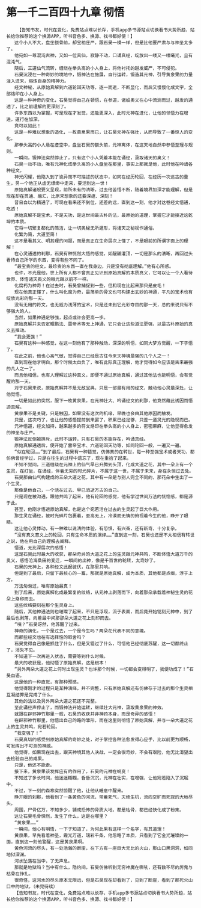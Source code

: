 # 第一千二百四十九章 彻悟
        【告知书友，时代在变化，免费站点难以长存，手机app多书源站点切换看书大势所趋，站长给你推荐的这个换源APP，听书音色多、换源、找书都好使！】
       这个小人不大，盘坐额骨前，却宝相庄严，跟石昊一模一样，但是比他要严肃与与神圣太多了。
       他宛如一尊混沌古神，又如一位真仙，寂静不动，口诵真经，绽放出一缕又一缕曦光，且有混沌气。
       随后，三道仙气流转，缠绕在拳头高的小人身上，将他衬托的越发威严，不可侵犯。
       石昊沉浸在一种奇妙的境地中，锻神法在施展，自行运转，锻造其元神，引导黄泉果的力量注入进来，熔炼自身的精神力。
       经文神秘，从原始真解到六道轮回天功等，逐一而逝，不断显化，而后又慢慢化成文字，全部烙印在小人身上。
       这是一种神奇的变化，石昊觉得自己在顿悟，在参道，诸般奥义在心中流淌而过，越发的通透了，比之前理解的更深刻了。
       许多东西以为掌握，可是现在才发觉，还能更深入，此时元神在进化，让他的领悟力在增进，道行在加深。
       竟可以如此！
       这是一种难以想象的造化，一枚黄泉果而已，让石昊元神在强壮，从而导致了一番惊人的变化。
       那拳头高的小人悬在虚空中，盘坐石昊的额头前，元神离体，在这天地自然中参悟至理与规则。
       一瞬间，锻神法突然停止了，只有这个小人凭着本能在诵经，汲取诸天的奥义！
       石昊一动不动，唯有元神化成拳头高的小人盘坐在那里，事实上那就是他，此时他在吟诵各种经文。
       神光闪耀，他陷入到了诡异而不可描述的状态中，如同在经历轮回，在经历一次远古的重生，另一个他正从虚无缥缈中走来，要活到这一世！
       原始真解诸般要义呈现，前所未有的清晰，过去他苦悟不断，随着境界加深才能理解，但是现在却在贯通、融汇，比原来想象的还要深邃、深刻！
       昔日自以为精通了，可现在看来还不到位，还差的远，直到这一刻，他才对这卷经文悟通，吃透！
       原始真解不是宝术，不是天功，是这世间最古朴的法，最原始的道理，掌握它才能接近这乾坤的本质。
       它将一切繁复都化的简洁，让一切奥秘无所遁形，将诸天之秘视作通俗。
       化繁为简，大道至简！
       这不是看其义、明其理的问题，而是真正在生命层次上懂了，不是眼前的所谓字面上的理解！
       在心灵通透的刹那，石昊有种恍然大悟的感觉，如醍醐灌顶，一切是那么的清晰，再回过头看待自己所学的东西，变得有些不同了。
       “最宝贵的经文，最珍贵的东西一直在我身边，只是没有彻底理解。”他有心所感。
       也许，不光是他，世上所有人都不曾真正见识到原始真解的本质真义，它可以让一个人看待世界、体悟诸天奥义的眼光跟以前不一样。
       化腐朽为神奇！在过去时，石昊曾捕捉到一些，但和现在比起来那只是皮毛！
       现在他真正懂了，什么叫化腐为奇，最简单的骨文也可构建出玄妙的神通，平凡的宝术也有绽放光彩的那一天。
       没有无用的符文，也无威力浅薄的宝术，只是还未到它光彩夺目的那一天，总的来说只有不够强大的人。
       当然，如果神通足够强，起点或许会更高一步。
       原始真解并未否定鲲鹏法、雷帝术等无上神通，它只会让这些道法更强，以最古朴原始的真义去推动。
       “我会更强！”
       石昊有这种一种感觉，在这一刻他有了那种触动，深深的明悟，如同大梦方觉醒，一下子悟了。
       在此之前，他也心高气傲，觉得自己已经是古往今来天神境最强的几个人之一！
       直到现在他才明白，那个时候太自负了，唯有此际真正理解，他才觉得如今应该是古来最强的几人之一了。
       而且他相信，也有人理解过这种真义，即便不通过原始真解，通过其他法也能明悟，会有觉醒的那一天。
       对于石昊来说，原始真解并不是无敌宝典，只是一部最有用的经文，触动他心灵最深处，让他觉悟。
       一切是如此的突然，服下一枚黄泉果，在元神壮大、吟诵经文的刹那，他竟然藉此诱因而悟透真解。
       黄泉果不是关键，只是触因，如果没有这次的机缘，早晚也会由其他原因而触发。
       只是，这次巧了，也让他的感悟提前到来罢了，积累已经足够，只差一道灵光的隐现而已。
       元神悟道，经文加持，越来越多的符文烙印在拳头高的小人身上，密密麻麻，让他显得愈发的神圣与庄严。
       锻神法反倒被排斥，此时不运转，只有石昊的本能存在，吟诵真经。
       原始真解通透后，便开始了雷帝宝术、六道轮回天功等，如同轮回一般，一遍又一遍。
       “似在轮回……”到了最后，石昊有一种错觉，仿佛真的在转世，每一种至强宝术或者天功，都仿佛曾经学过，只是在往生的过程中遗忘了，现在重拾了起来。
       不知不觉间，三道缠绕在元神上的仙气早已升腾到头顶，化成大道之花，其中一朵上有一个生灵，在打坐，在诵经，伴着无穷的时光碎片，不属于这一世，不属于未来，身在永恒过去处。
       石昊那由仙气构建成的三朵大道之花，其中有一朵是与别人完全不同的，那花朵中生出了一个生灵。
       那像是他自己，一个活在过去、早已消逝万古的自己。
       只是现在被沟通，跟他共鸣了起来，他有轮回的感觉，他有学过世间万法的恍惚感，都是源于此。
       甚至，他刚才悟透原始真解，也是这个宛若活在过去的生灵起了巨大作用。
       那生灵在诵经，被时光碎片包裹着，至高无上，冷漠而无情的俯视着今生的他，睁开了眼睛。
       这让他心灵悸动，有一种难以说清的体验，有恐惧，有兴奋，还有新奇，十分复杂。
       “没有真义意义上的轮回，只有生命本质的演绎……”直到这一刻，石昊也还是不太相信有转世之说，他在用自己的理解去阐释。
       悟道，无比深层次的感悟！
       这是石昊此时最大的收获，那朵奇异的大道之花上的生灵跟元神共鸣，不断体悟大道万千的奥义，感悟沧海桑田的变迁，一瞬间的出神，像是千百世的轮转，太奇妙了。
       石昊的元神上，各种经文此起彼伏，在那里共响。
       但是到了最后，只留下最核心的一篇，那就是原始真解，成为本质，其他都是点缀，浮于上方。
       万法匆匆过，唯有原始最真！
       到了后来，原始真解化成最繁复的纹络，从元神上剥落而下，向着那朵承载着神秘生灵的花朵上烙印而去。
       这些纹络要刻在那个生灵身上。
       随后，其他神通法则也璀璨了起来，不只是浮现，流于表面，而后竟开始铭刻元神中，到了最后也剥落，向着最中间那那朵大道之花上刻印而去。
       “咦？”石昊讶然，他苏醒了过来。
       神奇的演化，一个是过去，一个是今生吗？两朵花代表不同的意境。
       而那些经文也在有选择性的取舍吗？
       石昊觉得自己像是抓住了什么，但是又错过了什么，可惜他已经彻底苏醒，这一切都终止了，消失不见。
       不知道下一次再进入状态，需要等到什么时候。
       最大的收获是，他彻悟了原始真解，这是根本！
       “另外两朵大道之花上何时出现生灵？也许那个时候，一切都会变得明了，我便功成了！”石昊自语。
       这是他的一种直觉，有那种预感。
       他觉得刚才的过程只是某种演绎，并不完整，只有原始真解还有仿佛存于过去的那个生灵相互凝结算是完成了什么。
       其他的法以及另外两朵大道之花还不完整。
       至此诵经声停止了，而锻神法开始运转，继续壮大元神，汲取黄泉果的神效。
       就跟在辟邪神竹那里一般，石昊的收获并非神药本身，而是奇异的感悟！
       在辟邪神竹那里，他悟出自己的路的雏形，而在这里则彻悟了原始真解，并与一朵大道之花上的生灵共鸣，宛若轮回。
       “我变强了！”
       石昊真切的感受到原始真解的奇妙之处，对于掌控各种法愈发得心应手，比以前更为顺畅，可发挥出不可测的神威。
       他觉得，如果现在出去，跟天神境其他人决战，一定会很奇妙，不会有艰险，他无比渴望出去检验自己的成果。
       只是，他还不能走。
       接下来，黄泉果该发挥应有的作用了，石昊的元神在蜕变！
       不知过了多长时间，他迷迷糊糊，昏昏沉沉，元神在壮实，在增强，让他宛若陷入了沉眠中。
       不过，下一刻的森寒突然惊醒了他，让他从睡意中醒来。
       睁开眼的刹那，他看到了一条黄色的河流，带着死气，灭绝生机，流向空旷而死寂的大地尽头。
       周围，尸骨亿万，不知多少，铺成恐怖的骨质大地，都是枯骨，都已经快化成了粉末。
       这让石昊毛骨悚然，发生了什么，这是在哪里？
       “黄泉果……”
       一瞬间，他心有明悟，一下子知道了，为何此果有这样一个名字，有其道理！
       黄泉果，早先看着神圣，霞光万道，瑞彩千条，他忽略了本质，只看到了它金光璀璨的一面，直到这一刻他警醒，这是黄泉果啊。
       黄色河流的尽头，有一处浩瀚的断崖，在下方有一座巨大无比的火山，那山口黑洞洞，如同地狱深渊。
       河水坠落在当中，了无声息。
       那就是地狱吗？当中有什么，隐约间，石昊仿佛听到无穷神魔在嘶吼，还有数不尽的厉鬼与枯骨在挣扎。
       很奇怪，这河水的尽头原本无限远，但是石昊现在却看到了，见到了断崖，看到了那死火山口中的地狱。（未完待续）
       【告知书友，时代在变化，免费站点难以长存，手机app多书源站点切换看书大势所趋，站长给你推荐的这个换源APP，听书音色多、换源、找书都好使！】